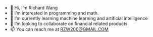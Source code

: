 - 👋 Hi, I’m Richard Wang
- 👀 I’m interested in programming and math.
- 🌱 I’m currently learning machine learning and artificial intelligence
- 💞️ I’m looking to collaborate on financial related products
- 📫 You can reach me at RZW200@GMAIL.COM

<!---
rzw200/rzw200 is a ✨ special ✨ repository because its `README.md` (this file) appears on your GitHub profile.
You can click the Preview link to take a look at your changes.
--->
